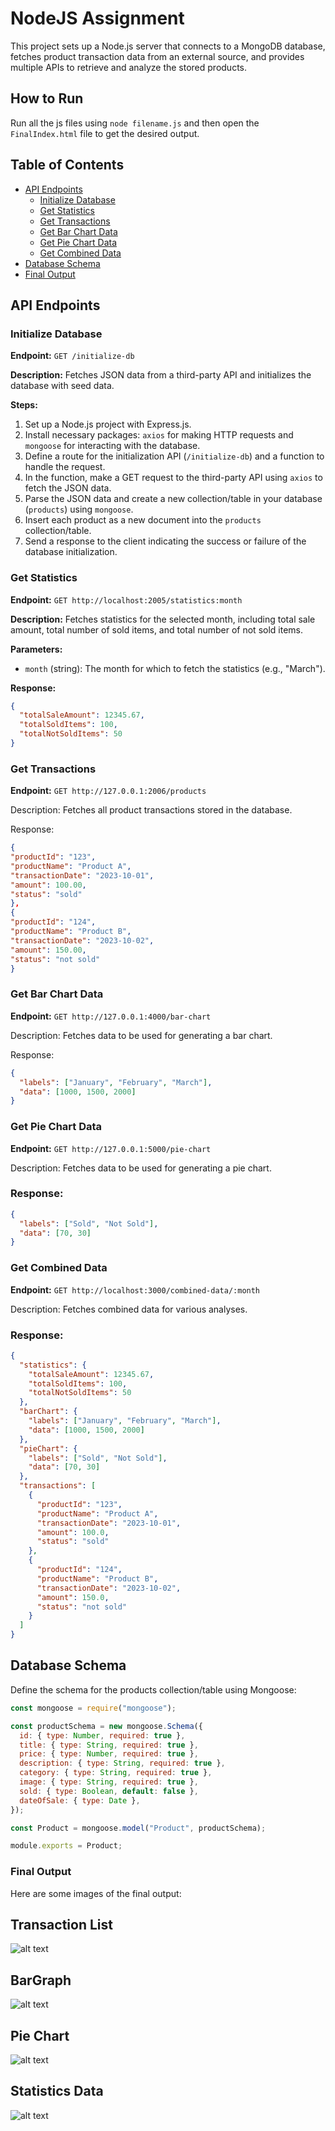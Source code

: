 # NodeJS Assignment

This project sets up a Node.js server that connects to a MongoDB database, fetches product transaction data from an external source, and provides multiple APIs to retrieve and analyze the stored products.

## How to Run

Run all the js files using `node filename.js` and then open the `FinalIndex.html` file to get the desired output.

## Table of Contents

- [API Endpoints](#api-endpoints)
  - [Initialize Database](#initialize-database)
  - [Get Statistics](#get-statistics)
  - [Get Transactions](#get-transactions)
  - [Get Bar Chart Data](#get-bar-chart-data)
  - [Get Pie Chart Data](#get-pie-chart-data)
  - [Get Combined Data](#get-combined-data)
- [Database Schema](#database-schema)
- [Final Output](#final-output)

## API Endpoints

### Initialize Database

**Endpoint:** `GET /initialize-db`

**Description:** Fetches JSON data from a third-party API and initializes the database with seed data.

**Steps:**

1. Set up a Node.js project with Express.js.
2. Install necessary packages: `axios` for making HTTP requests and `mongoose` for interacting with the database.
3. Define a route for the initialization API (`/initialize-db`) and a function to handle the request.
4. In the function, make a GET request to the third-party API using `axios` to fetch the JSON data.
5. Parse the JSON data and create a new collection/table in your database (`products`) using `mongoose`.
6. Insert each product as a new document into the `products` collection/table.
7. Send a response to the client indicating the success or failure of the database initialization.

### Get Statistics

**Endpoint:** `GET http://localhost:2005/statistics:month`

**Description:** Fetches statistics for the selected month, including total sale amount, total number of sold items, and total number of not sold items.

**Parameters:**

- `month` (string): The month for which to fetch the statistics (e.g., "March").

**Response:**

```json
{
  "totalSaleAmount": 12345.67,
  "totalSoldItems": 100,
  "totalNotSoldItems": 50
}
```

### Get Transactions

**Endpoint:** `GET http://127.0.0.1:2006/products`

Description: Fetches all product transactions stored in the database.

Response:

```json
{
"productId": "123",
"productName": "Product A",
"transactionDate": "2023-10-01",
"amount": 100.00,
"status": "sold"
},
{
"productId": "124",
"productName": "Product B",
"transactionDate": "2023-10-02",
"amount": 150.00,
"status": "not sold"
}
```

### Get Bar Chart Data

**Endpoint:** `GET http://127.0.0.1:4000/bar-chart`

Description: Fetches data to be used for generating a bar chart.

Response:

```json
{
  "labels": ["January", "February", "March"],
  "data": [1000, 1500, 2000]
}
```

### Get Pie Chart Data

**Endpoint:** `GET http://127.0.0.1:5000/pie-chart`

Description: Fetches data to be used for generating a pie chart.

### Response:

```json
{
  "labels": ["Sold", "Not Sold"],
  "data": [70, 30]
}
```

### Get Combined Data

**Endpoint:** `GET http://localhost:3000/combined-data/:month`

Description: Fetches combined data for various analyses.

### Response:

```json
{
  "statistics": {
    "totalSaleAmount": 12345.67,
    "totalSoldItems": 100,
    "totalNotSoldItems": 50
  },
  "barChart": {
    "labels": ["January", "February", "March"],
    "data": [1000, 1500, 2000]
  },
  "pieChart": {
    "labels": ["Sold", "Not Sold"],
    "data": [70, 30]
  },
  "transactions": [
    {
      "productId": "123",
      "productName": "Product A",
      "transactionDate": "2023-10-01",
      "amount": 100.0,
      "status": "sold"
    },
    {
      "productId": "124",
      "productName": "Product B",
      "transactionDate": "2023-10-02",
      "amount": 150.0,
      "status": "not sold"
    }
  ]
}
```

## Database Schema

Define the schema for the products collection/table using Mongoose:

```javascript
const mongoose = require("mongoose");

const productSchema = new mongoose.Schema({
  id: { type: Number, required: true },
  title: { type: String, required: true },
  price: { type: Number, required: true },
  description: { type: String, required: true },
  category: { type: String, required: true },
  image: { type: String, required: true },
  sold: { type: Boolean, default: false },
  dateOfSale: { type: Date },
});

const Product = mongoose.model("Product", productSchema);

module.exports = Product;
```

### Final Output

Here are some images of the final output:

## Transaction List

![alt text](outputs/TransactionList.png)

## BarGraph

![alt text](outputs/BarGraph.png)

## Pie Chart

![alt text](outputs/pieChart.png)

## Statistics Data

![alt text](outputs/Statistics.png)

